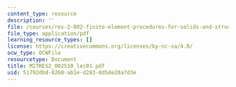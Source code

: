 ```yaml
---
content_type: resource
description: ''
file: /courses/res-2-002-finite-element-procedures-for-solids-and-structures-spring-2010/51792dbd8260ab1ed2838d5de20a7d3e_MITRES2_002S10_lec01.pdf
file_type: application/pdf
learning_resource_types: []
license: https://creativecommons.org/licenses/by-nc-sa/4.0/
ocw_type: OCWFile
resourcetype: Document
title: MITRES2_002S10_lec01.pdf
uid: 51792dbd-8260-ab1e-d283-8d5de20a7d3e
---
```


